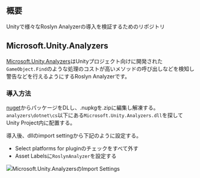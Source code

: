 ## 概要
Unityで様々なRoslyn Analyzerの導入を検証するためのリポジトリ

## Microsoft.Unity.Analyzers
[Microsoft.Unity.Analyzers](https://github.com/microsoft/Microsoft.Unity.Analyzers)はUnityプロジェクト向けに開発された`GameObject.Find`のような処理のコストが高いメソッドの呼び出しなどを検知し警告などを行えるようにするRoslyn Analyzerです。

### 導入方法
[nuget](https://www.nuget.org/packages/Microsoft.Unity.Analyzers/1.15.0)からパッケージをDLし、.nupkgを.zipに編集し解凍する。
`analyzers\dotnet\cs`以下にある`Microsoft.Unity.Analyzers.dll`を探してUnity Project内に配置する。

導入後、dllのimport settingから下記のように設定する。

- Select platforms for pluginのチェックをすべて外す
- Asset Labelsに`RoslynAnalyzer`を設定する

![Microsoft.Unity.AnalyzersのImport Settings](Reference/microsoft_unity_analyzers_import_settings)